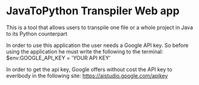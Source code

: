 # JavaToPython Transpiler Web app
This is a tool that allows users to transpile one file or a whole project in Java to its Python counterpart

In order to use this application the user needs a Google API key. So before using the application he must write the following to the terminal: $env:GOOGLE_API_KEY = 'YOUR API KEY'

In order to get the api key, Google offers without cost the API key to everibody in the following site:
https://aistudio.google.com/apikey